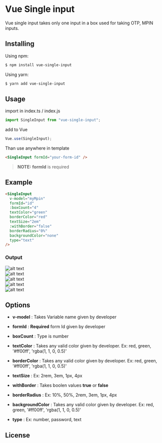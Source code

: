 # Vue Single input

Vue single input takes only one input in a box used for taking OTP, MPIN inputs.

## Installing

Using npm:

```bash
$ npm install vue-single-input
```

Using yarn:

```bash
$ yarn add vue-single-input
```

## Usage

import in index.ts / index.js

```js
import SingleInput from "vue-single-input";
```

add to Vue

```js
Vue.use(SingleInput);
```

Than use anywhere in template

```html
<SingleInput formId="your-form-id" />
```

> **NOTE:** **formId** is required

## Example

```html
<SingleInput
  v-model="myMpin"
  formId="id"
  :boxCount="4"
  textColor="green"
  borderColor="red"
  textSize="2em"
  :withBorder="false"
  borderRadius="0%"
  backgroundColor="none"
  type="text"
/>
```

### Output

![alt text](https://drive.google.com/uc?id=1AXP4kL1DBL7kjDsv0RtYyDQ43K9-ILnc)  
![alt text](https://drive.google.com/uc?id=19lnrdc30raVbTpZh8y2nH7nkMkTLb3VJ)  
![alt text](https://drive.google.com/uc?id=11ndSN0w6T_0dTSBaFOBJDcpXWKTUvYo-)  
![alt text](https://drive.google.com/uc?id=1KJgM26YMTN36EU2w-MkPcKw2kMqvNYmK)  
![alt text](https://drive.google.com/uc?id=1OT87T1rrOUrlcwEI_wonoexQG-wYYL4C)

## Options

- **v-model** : Takes Variable name given by developer

- **formId** : **Required** form Id given by developer

- **boxCount** : Type is number

- **textColor** : Takes any valid color given by developer.
  Ex: red, green, '#ff00ff', 'rgba(1, 1, 0, 0.5)'

- **borderColor** : Takes any valid color given by developer.
  Ex: red, green, '#ff00ff', 'rgba(1, 1, 0, 0.5)'

- **textSize** : Ex: 2rem, 3em, 1px, 4px

- **withBorder** : Takes boolen values **true** or **false**

- **borderRadius** : Ex: 10%, 50%, 2rem, 3em, 1px, 4px

- **backgroundColor** : Takes any valid color given by developer.
  Ex: red, green, '#ff00ff', 'rgba(1, 1, 0, 0.5)'

- **type** : Ex: number, password, text

## License
